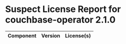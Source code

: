 
Suspect License Report for couchbase-operator 2.1.0
===================================================

|Component|Version|License(s)|
| :--- | :--- | :--- |
